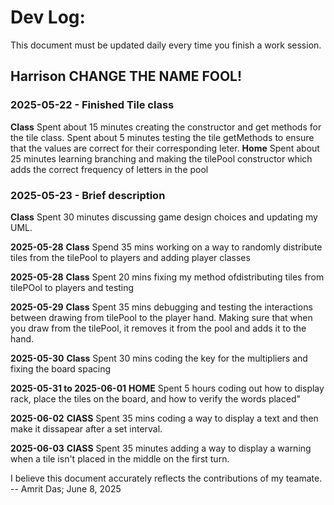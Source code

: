 # Dev Log:

This document must be updated daily every time you finish a work session.

## Harrison CHANGE THE NAME FOOL!

### 2025-05-22 - Finished Tile class
**Class**
Spent about 15 minutes creating the constructor and get methods for the tile class. 
Spent about 5 minutes testing the tile getMethods to ensure that the values are correct for their corresponding leter.
**Home**
Spent about 25 minutes learning branching and making the tilePool constructor which adds the correct frequency of letters in the pool

### 2025-05-23 - Brief description
**Class**
Spent 30 minutes discussing game design choices and updating my UML.

**2025-05-28**
**Class**
Spend 35 mins working on a way to randomly distribute tiles from the tilePool to players and adding player classes

**2025-05-28**
**Class**
Spent 20 mins fixing my method ofdistributing tiles from tilePOol to players and testing

**2025-05-29**
**Class**
Spent 35 mins debugging and testing the interactions between drawing from tilePool to the player hand. Making sure that when you draw from the tilePool, it removes it from the pool and adds it to the hand.

**2025-05-30**
**Class**
Spent 30 mins coding the key for the multipliers and fixing the board spacing


**2025-05-31 to 2025-06-01**
**HOME**
Spent 5 hours coding out how to display rack, place the tiles on the board, and how to verify the words placed"

**2025-06-02**
**ClASS**
Spent 35 mins coding a way to display a text and then make it dissapear after a set interval.

**2025-06-03**
**ClASS**
Spent 35 minutes adding a way to display a warning when a tile isn't placed in the middle on the first turn.


I believe this document accurately reflects the contributions of my teamate. -- Amrit Das; June 8, 2025